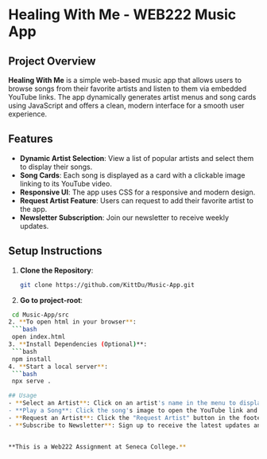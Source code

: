 # Healing With Me - WEB222 Music App

## Project Overview

**Healing With Me** is a simple web-based music app that allows users to browse songs from their favorite artists and listen to them via embedded YouTube links. The app dynamically generates artist menus and song cards using JavaScript and offers a clean, modern interface for a smooth user experience.

## Features

- **Dynamic Artist Selection**: View a list of popular artists and select them to display their songs.
- **Song Cards**: Each song is displayed as a card with a clickable image linking to its YouTube video.
- **Responsive UI**: The app uses CSS for a responsive and modern design.
- **Request Artist Feature**: Users can request to add their favorite artist to the app.
- **Newsletter Subscription**: Join our newsletter to receive weekly updates.


## Setup Instructions

1. **Clone the Repository**:

   ```bash
   git clone https://github.com/KittDu/Music-App.git
2. **Go to project-root**:
  ```bash
   cd Music-App/src
2. **To open html in your browser**:
   ```bash
   open index.html
3. **Install Dependencies (Optional)**:
   ```bash
   npm install
4. **Start a local server**:
   ```bash
   npx serve .

## Usage
- **Select an Artist**: Click on an artist's name in the menu to display their songs.
- **Play a Song**: Click the song's image to open the YouTube link and play the song.
- **Request an Artist**: Click the "Request Artist" button in the footer to suggest new artists.
- **Subscribe to Newsletter**: Sign up to receive the latest updates and music tips.


**This is a Web222 Assignment at Seneca College.**
